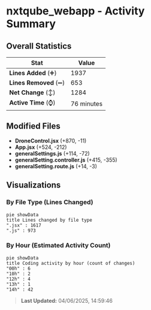 # nxtqube_webapp - Activity Summary 

## Overall Statistics

| Stat                   | Value                                                             |
| ---------------------- | ----------------------------------------------------------------- |
| **Lines Added** (➕)   | 1937                                          |
| **Lines Removed** (➖) | 653                                        |
| **Net Change** (↕)    | 1284                |
| **Active Time** (⌚)   | 76 minutes |


## Modified Files
- **DroneControl.jsx** (+870, -11)
- **App.jsx** (+524, -212)
- **generalSettings.js** (+114, -72)
- **generalSetting.controller.js** (+415, -355)
- **generalSetting.route.js** (+14, -3)

## Visualizations

### By File Type (Lines Changed)

```mermaid
pie showData
title Lines changed by file type
".jsx" : 1617
".js" : 973
```

### By Hour (Estimated Activity Count)

```mermaid
pie showData
title Coding activity by hour (count of changes)
"00h" : 6
"10h" : 2
"12h" : 4
"13h" : 1
"14h" : 42
```


> **Last Updated:** 04/06/2025, 14:59:46